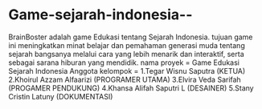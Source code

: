 # Game-sejarah-indonesia--
BrainBoster adalah game Edukasi tentang Sejarah Indonesia. tujuan game ini meningkatkan minat belajar dan pemahaman generasi muda tentang sejarah bangsanya melalui cara yang lebih menarik dan interaktif, serta sebagai sarana hiburan yang mendidik.
nama proyek = Game Edukasi Sejarah Indonesia 
Anggota kelompok = 
1.Tegar Wisnu Saputra (KETUA)
2.Khoirul Azzam Alfaarizi (PROGRAMER UTAMA)
3.Elvira Veda Sarifah (PROGAMER PENDUKUNG)
4.Khansa Alifah Saputri L (DESAINER)
5.Stany Cristin Latuny (DOKUMENTASI)
